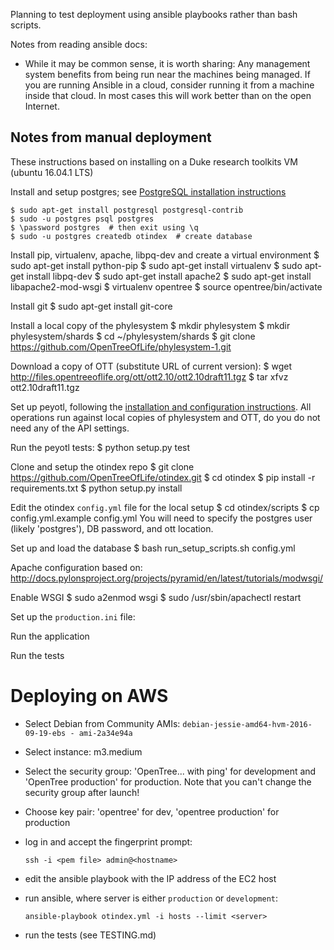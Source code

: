 Planning to test deployment using ansible playbooks rather than bash scripts.

Notes from reading ansible docs:

* While it may be common sense, it is worth sharing: Any management system benefits from being run near the machines being managed. If you are running Ansible in a cloud, consider running it from a machine inside that cloud. In most cases this will work better than on the open Internet.

## Notes from manual deployment

These instructions based on installing on a Duke research toolkits VM
(ubuntu 16.04.1 LTS)

Install and setup postgres; see [PostgreSQL installation instructions](https://help.ubuntu.com/community/PostgreSQL)

    $ sudo apt-get install postgresql postgresql-contrib
    $ sudo -u postgres psql postgres
    $ \password postgres  # then exit using \q
    $ sudo -u postgres createdb otindex  # create database

Install pip, virtualenv, apache, libpq-dev and create a virtual environment
    $ sudo apt-get install python-pip
    $ sudo apt-get install virtualenv
    $ sudo apt-get install libpq-dev
    $ sudo apt-get install apache2
    $ sudo apt-get install libapache2-mod-wsgi
    $ virtualenv opentree
    $ source opentree/bin/activate

Install git
    $ sudo apt-get install git-core

Install a local copy of the phylesystem
    $ mkdir phylesystem
    $ mkdir phylesystem/shards
    $ cd ~/phylesystem/shards
    $ git clone https://github.com/OpenTreeOfLife/phylesystem-1.git

Download a copy of OTT (substitute URL of current version):
    $ wget http://files.opentreeoflife.org/ott/ott2.10/ott2.10draft11.tgz
    $ tar xfvz ott2.10draft11.tgz

Set up peyotl, following the [installation and configuration instructions](http://opentreeoflife.github.io/peyotl/installation/). All operations run against local copies of phylesystem and OTT, do you do not need any of the API settings.

Run the peyotl tests:
    $ python setup.py test

Clone and setup the otindex repo
    $ git clone https://github.com/OpenTreeOfLife/otindex.git
    $ cd otindex
    $ pip install -r requirements.txt
    $ python setup.py install

Edit the otindex `config.yml` file for the local setup
    $ cd otindex/scripts
    $ cp config.yml.example config.yml
You will need to specify the postgres user (likely 'postgres'), DB password,
and ott location.

Set up and load the database
    $ bash run_setup_scripts.sh config.yml

Apache configuration based on:
http://docs.pylonsproject.org/projects/pyramid/en/latest/tutorials/modwsgi/

Enable WSGI
  $ sudo a2enmod wsgi
  $ sudo /usr/sbin/apachectl restart

Set up the `production.ini` file:

Run the application

Run the tests

# Deploying on AWS

* Select Debian from Community AMIs: `debian-jessie-amd64-hvm-2016-09-19-ebs - ami-2a34e94a`
* Select instance: m3.medium
* Select the security group: 'OpenTree... with ping' for development and 'OpenTree production' for production. Note that you can't change the security group after launch!
* Choose key pair: 'opentree' for dev, 'opentree production' for production
* log in and accept the fingerprint prompt:

      ssh -i <pem file> admin@<hostname>
* edit the ansible playbook with the IP address of the EC2 host
* run ansible, where server is either `production` or `development`:

      ansible-playbook otindex.yml -i hosts --limit <server>
* run the tests (see TESTING.md)
